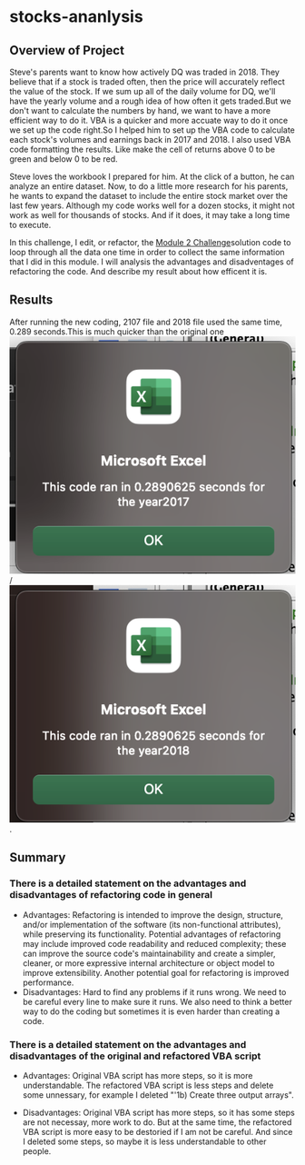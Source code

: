 # stocks-ananlysis

## Overview of Project

Steve's parents want to know how actively DQ was traded in 2018. They believe that if a stock is traded often, then the price will accurately reflect the value of the stock. If we sum up all of the daily volume for DQ, we'll have the yearly volume and a rough idea of how often it gets traded.But we don't want to calculate the numbers by hand, we want to have a more efficient way to do it. VBA is a quicker and more accuate way to do it once we set up the code right.So I helped him to set up the VBA code to calculate each stock's volumes and earnings back in 2017 and 2018. I also used VBA code formatting the results. Like make the cell of returns above 0 to be green and below 0 to be red. 

Steve loves the workbook I prepared for him. At the click of a button, he can analyze an entire dataset. Now, to do a little more research for his parents, he wants to expand the dataset to include the entire stock market over the last few years. Although my code works well for a dozen stocks, it might not work as well for thousands of stocks. And if it does, it may take a long time to execute.

In this challenge, I edit, or refactor, the [Module 2 Challenge](https://courses.bootcampspot.com/courses/2638/assignments/45050?module_item_id=835412)solution code to loop through all the data one time in order to collect the same information that I did in this module. I will analysis the advantages and disadventages of refactoring the code. And describe my result about how efficent it is.

## Results

After running the new coding, 2107 file and 2018 file used the same time, 0.289 seconds.This is much quicker than the original one ![This is an image](https://github.com/YawenShao0902/stocks-analysis/blob/main/Resources/VBA_Challenge_2017.png)/![This is an image](https://github.com/YawenShao0902/stocks-analysis/blob/main/Resources/VBA_Challenge_2018.png).

## Summary

### There is a detailed statement on the advantages and disadvantages of refactoring code in general

* Advantages: Refactoring is intended to improve the design, structure, and/or implementation of the software (its non-functional attributes), while preserving its functionality. Potential advantages of refactoring may include improved code readability and reduced complexity; these can improve the source code's maintainability and create a simpler, cleaner, or more expressive internal architecture or object model to improve extensibility. Another potential goal for refactoring is improved performance.
* Disadvantages: Hard to find any problems if it runs wrong. We need to be careful every line to make sure it runs. We also need to think a better way to do the coding but sometimes it is even harder than creating a code.

### There is a detailed statement on the advantages and disadvantages of the original and refactored VBA script 

* Advantages: Original VBA script has more steps, so it is more understandable. The refactored VBA script is less steps and delete some unnessary, for example I deleted "'1b) Create three output arrays".

* Disadvantages: Original VBA script has more steps, so it has some steps are not necessay, more work to do. But at the same time, the refactored VBA script is more easy to be destoried if I am not be careful. And since I deleted some steps, so maybe it is less understandable to other people.

